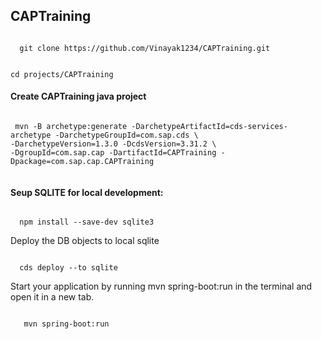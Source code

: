 ## CAPTraining

<code>
  git clone https://github.com/Vinayak1234/CAPTraining.git 
  
  cd projects/CAPTraining
</code>

#### Create CAPTraining java project
<code>
 mvn -B archetype:generate -DarchetypeArtifactId=cds-services-archetype -DarchetypeGroupId=com.sap.cds \
-DarchetypeVersion=1.3.0 -DcdsVersion=3.31.2 \
-DgroupId=com.sap.cap -DartifactId=CAPTraining -Dpackage=com.sap.cap.CAPTraining  

</code>

#### Seup SQLITE for local development:

<code>
  npm install --save-dev sqlite3
</code>

Deploy the DB objects to local sqlite

<code>
  cds deploy --to sqlite
</code>


Start your application by running mvn spring-boot:run in the terminal and open it in a new tab.

<code>
   mvn spring-boot:run
 </code>